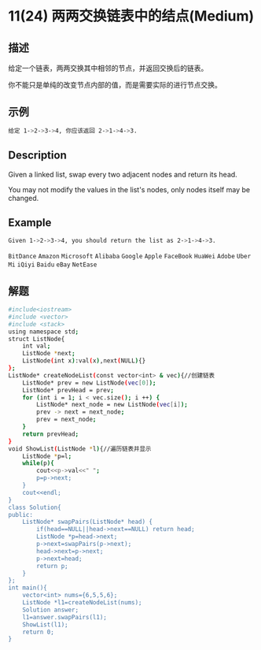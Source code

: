# 11(24) 两两交换链表中的结点(Medium)

## 描述

给定一个链表，两两交换其中相邻的节点，并返回交换后的链表。

你不能只是单纯的改变节点内部的值，而是需要实际的进行节点交换。

## 示例
```bash
给定 1->2->3->4, 你应该返回 2->1->4->3.
```

## Description
Given a linked list, swap every two adjacent nodes and return its head.

You may not modify the values in the list's nodes, only nodes itself may be changed.

## Example
```bash
Given 1->2->3->4, you should return the list as 2->1->4->3.
```
`BitDance` `Amazon` `Microsoft` `Alibaba` `Google` `Apple` `FaceBook` `HuaWei` `Adobe` `Uber` `Mi` `iQiyi` `Baidu` `eBay` `NetEase`
## 解题
```bash
#include<iostream>
#include <vector>
#include <stack>
using namespace std;
struct ListNode{
    int val;
    ListNode *next;
    ListNode(int x):val(x),next(NULL){}
};
ListNode* createNodeList(const vector<int> & vec){//创建链表
    ListNode* prev = new ListNode(vec[0]);
    ListNode* prevHead = prev;
    for (int i = 1; i < vec.size(); i ++) {
        ListNode* next_node = new ListNode(vec[i]);
        prev -> next = next_node;
        prev = next_node;
    }
    return prevHead;
}
void ShowList(ListNode *l){//遍历链表并显示
    ListNode *p=l;
    while(p){
        cout<<p->val<<" ";
        p=p->next;
    }
    cout<<endl;
}
class Solution{
public:
    ListNode* swapPairs(ListNode* head) {
        if(head==NULL||head->next==NULL) return head;
        ListNode *p=head->next;
        p->next=swapPairs(p->next);
        head->next=p->next;
        p->next=head;
        return p;
    }
};
int main(){
    vector<int> nums={6,5,5,6};
    ListNode *l1=createNodeList(nums);
    Solution answer;
    l1=answer.swapPairs(l1);
    ShowList(l1);
    return 0;
}
```
